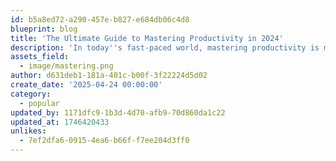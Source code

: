 ```yaml
---
id: b5a8ed72-a290-457e-b827-e684db06c4d8
blueprint: blog
title: 'The Ultimate Guide to Mastering Productivity in 2024'
description: 'In today''s fast-paced world, mastering productivity is more important than ever. "The Ultimate Guide to Mastering Productivity in 2024" offers a comprehensive roadmap to help you achieve more in less time. This guide is packed with actionable strategies, cutting-edge tools, and expert insights that will empower you to optimize your workflow, eliminate distractions, and focus on what truly matters. Whether you''re a busy professional, a student, or someone looking to enhance their daily routine, this guide will provide you with the techniques you need to reach peak productivity and maintain it throughout the year. Get ready to transform your approach to work and life with these proven methods for staying organized, motivated, and efficient in 2024 and beyond.'
assets_field:
  - image/mastering.png
author: d631deb1-181a-401c-b00f-3f22224d5d02
create_date: '2025-04-24 00:00:00'
category:
  - popular
updated_by: 1171dfc9-1b3d-4d70-afb9-70d860da1c22
updated_at: 1746420433
unlikes:
  - 7ef2dfa6-0915-4ea6-b66f-f7ee204d3ff0
---
```

